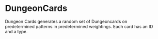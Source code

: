 # DungeonCards

Dungeon Cards generates a random set of Dungeoncards on predetermined patterns in predetermined weightings. Each card has an ID and a type.
